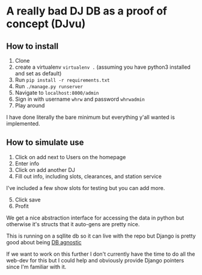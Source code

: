 # A really bad DJ DB as a proof of concept (DJvu)
## How to install 
1. Clone 
2. create a virtualenv `virtualenv .` (assuming you have python3 installed and set as default)
3. Run `pip install -r requirements.txt`
4. Run `./manage.py runserver`
5. Navigate to `localhost:8000/admin`
6. Sign in with username `whrw` and password `whrwadmin`
7. Play around

I have done literally the bare minimum but everything y'all wanted is implemented.

## How to simulate use
1. Click on add next to Users on the homepage
2. Enter info
3. Click on add another DJ 
4. Fill out info, including slots, clearances, and station service

I've included a few show slots for testing but you can add more. 

5. Click save
6. Profit

We get a nice abstraction interface for accessing the data in python but otherwise it's structs that it auto-gens are pretty nice.

This is running on a sqllite db so it can live with the repo but Django is pretty good about being [DB agnostic](https://docs.djangoproject.com/en/3.1/ref/databases/)

If we want to work on this further I don't currently have the time to do all the web-dev for this but I could help and obviously provide Django pointers since I'm familiar with it.